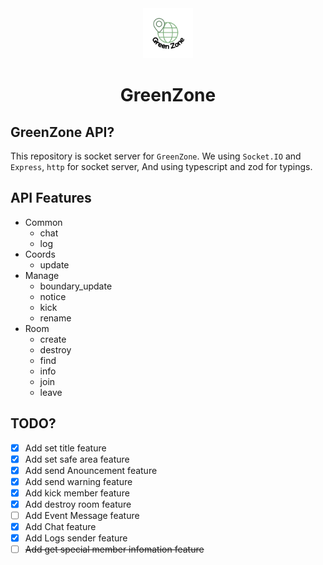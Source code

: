 <div align="center">
    <img src='./md/GreenZone_Circle.png' width=80 />
    <h1>GreenZone</h1>
</div>

## GreenZone API?
This repository is socket server for `GreenZone`.
We using `Socket.IO` and `Express`, `http` for socket server,
And using typescript and zod for typings.

## API Features
- Common
    - chat
    - log
- Coords
    - update
- Manage
    - boundary_update
    - notice
    - kick
    - rename
- Room
    - create
    - destroy
    - find
    - info
    - join
    - leave

## TODO?
- [x] Add set title feature
- [x] Add set safe area feature
- [x] Add send Anouncement feature
- [x] Add send warning feature
- [x] Add kick member feature
- [x] Add destroy room feature
- [ ] Add Event Message feature
- [x] Add Chat feature
- [x] Add Logs sender feature
- [ ] ~~Add get special member infomation feature~~